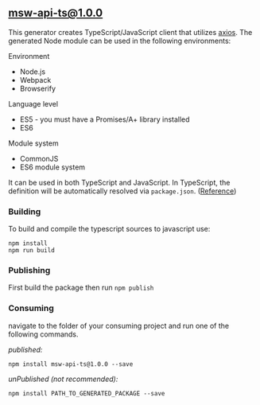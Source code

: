 ## msw-api-ts@1.0.0

This generator creates TypeScript/JavaScript client that utilizes [axios](https://github.com/axios/axios). The generated
Node module can be used in the following environments:

Environment

* Node.js
* Webpack
* Browserify

Language level

* ES5 - you must have a Promises/A+ library installed
* ES6

Module system

* CommonJS
* ES6 module system

It can be used in both TypeScript and JavaScript. In TypeScript, the definition will be automatically resolved
via `package.json`. ([Reference](https://www.typescriptlang.org/docs/handbook/declaration-files/consumption.html))

### Building

To build and compile the typescript sources to javascript use:

```
npm install
npm run build
```

### Publishing

First build the package then run `npm publish`

### Consuming

navigate to the folder of your consuming project and run one of the following commands.

_published:_

```
npm install msw-api-ts@1.0.0 --save
```

_unPublished (not recommended):_

```
npm install PATH_TO_GENERATED_PACKAGE --save
```
